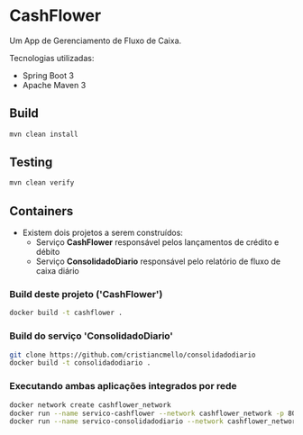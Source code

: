# CashFlower

Um App de Gerenciamento de Fluxo de Caixa.

Tecnologias utilizadas:

* Spring Boot 3
* Apache Maven 3

## Build

```sh
mvn clean install
```

## Testing

```sh
mvn clean verify
```

## Containers

* Existem dois projetos a serem construídos:
  - Serviço **CashFlower** responsável pelos lançamentos de crédito e débito
  - Serviço **ConsolidadoDiario** responsável pelo relatório de fluxo de caixa diário

### Build deste projeto ('CashFlower')

```sh
docker build -t cashflower .
```

### Build do serviço 'ConsolidadoDiario'

```sh
git clone https://github.com/cristiancmello/consolidadodiario
docker build -t consolidadodiario .
```

### Executando ambas aplicações integrados por rede

```sh
docker network create cashflower_network
docker run --name servico-cashflower --network cashflower_network -p 8080:8080 cashflower
docker run --name servico-consolidadodiario --network cashflower_network -p 8081:8081 consolidadodiario
```